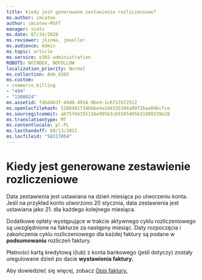 ```yaml
---
title: Kiedy jest generowane zestawienie rozliczeniowe?
ms.author: cmcatee
author: cmcatee-MSFT
manager: scotv
ms.date: 07/24/2020
ms.reviewer: jkinma, jmueller
ms.audience: Admin
ms.topic: article
ms.service: o365-administration
ROBOTS: NOINDEX, NOFOLLOW
localization_priority: Normal
ms.collection: Adm_O365
ms.custom:
- commerce_billing
- "494"
- "1500024"
ms.assetid: fdbd403f-49d0-4934-9bed-1c67335f2522
ms.openlocfilehash: 5106dd1f34bbbe4a2d4335104a09f2baa04bcfce
ms.sourcegitcommit: ab75f66355116e995b3cb5505465b31989339e28
ms.translationtype: MT
ms.contentlocale: pl-PL
ms.lasthandoff: 08/13/2021
ms.locfileid: "58317854"
---
```

# <a name="when-is-the-billing-statement-generated"></a>Kiedy jest generowane zestawienie rozliczeniowe

Data zestawienia jest ustawiana na dzień miesiąca po utworzeniu konta. Jeśli na przykład konto utworzono 20 stycznia, data zestawienia jest ustawiana jako 21. dla każdego kolejnego miesiąca.

Dodatkowe opłaty występujące w trakcie aktywnego cyklu rozliczeniowego są uwzględnione na fakturze za następny miesiąc. Daty rozpoczęcia i zakończenia cyklu rozliczeniowego dla każdej faktury są podane w **podsumowaniu** rozliczeń faktury.

Płatności kartą kredytową i(lub) z konta bankowego (jeśli dotyczy) zostały uregulowane dzień po dacie **wystawienia faktury.**
  
Aby dowiedzieć się więcej, zobacz [Opis faktury.](https://docs.microsoft.com/microsoft-365/commerce/billing-and-payments/understand-your-invoice2)